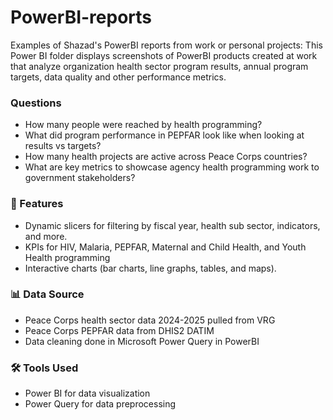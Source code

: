 # PowerBI-reports
Examples of Shazad's PowerBI reports from work or personal projects:
This Power BI folder displays screenshots of PowerBI products created at work that analyze organization health sector program results, annual program targets, data quality and other performance metrics.  

### Questions
- How many people were reached by health programming?
- What did program performance in PEPFAR look like when looking at results vs targets? 
- How many health projects are active across Peace Corps countries?
- What are key metrics to showcase agency health programming work to government stakeholders? 

### 🚀 Features
- Dynamic slicers for filtering by fiscal year, health sub sector, indicators, and more.
- KPIs for  HIV, Malaria, PEPFAR, Maternal and Child Health, and Youth Health programming
- Interactive charts (bar charts, line graphs, tables, and maps).

### 📊 Data Source
- Peace Corps health sector data 2024-2025 pulled from VRG
- Peace Corps PEPFAR data from DHIS2 DATIM
- Data cleaning done in Microsoft Power Query in PowerBI

### 🛠️ Tools Used
- Power BI for data visualization
- Power Query for data preprocessing
